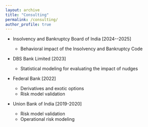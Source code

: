 ```yaml
---
layout: archive
title: "Consulting"
permalink: /consulting/
author_profile: true
---
```


- Insolvency and Bankruptcy Board of India [2024--2025]
  - Behavioral impact of the Insolvency and Bankruptcy Code 
  
- DBS Bank Limited [2023]
  - Statistical modeling for evaluating the impact of nudges

- Federal Bank [2022]
  - Derivatives and exotic options
  - Risk model validation

- Union Bank of India [2019-2020]
  - Risk model validation
  - Operational risk modeling



